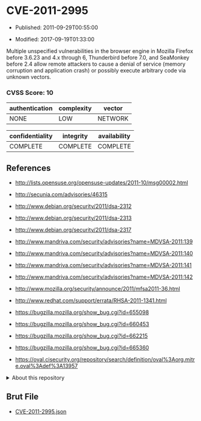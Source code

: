 # CVE-2011-2995

- Published: 2011-09-29T00:55:00

- Modified: 2017-09-19T01:33:00

Multiple unspecified vulnerabilities in the browser engine in Mozilla Firefox before 3.6.23 and 4.x through 6, Thunderbird before 7.0, and SeaMonkey before 2.4 allow remote attackers to cause a denial of service (memory corruption and application crash) or possibly execute arbitrary code via unknown vectors.

### CVSS Score: **10**

| authentication | complexity | vector |
| --- | --- | --- |
| NONE | LOW | NETWORK |

| confidentiality | integrity | availability |
| --- | --- | --- |
| COMPLETE | COMPLETE | COMPLETE |

## References

* http://lists.opensuse.org/opensuse-updates/2011-10/msg00002.html

* http://secunia.com/advisories/46315

* http://www.debian.org/security/2011/dsa-2312

* http://www.debian.org/security/2011/dsa-2313

* http://www.debian.org/security/2011/dsa-2317

* http://www.mandriva.com/security/advisories?name=MDVSA-2011:139

* http://www.mandriva.com/security/advisories?name=MDVSA-2011:140

* http://www.mandriva.com/security/advisories?name=MDVSA-2011:141

* http://www.mandriva.com/security/advisories?name=MDVSA-2011:142

* http://www.mozilla.org/security/announce/2011/mfsa2011-36.html

* http://www.redhat.com/support/errata/RHSA-2011-1341.html

* https://bugzilla.mozilla.org/show_bug.cgi?id=655098

* https://bugzilla.mozilla.org/show_bug.cgi?id=660453

* https://bugzilla.mozilla.org/show_bug.cgi?id=662215

* https://bugzilla.mozilla.org/show_bug.cgi?id=665360

* https://oval.cisecurity.org/repository/search/definition/oval%3Aorg.mitre.oval%3Adef%3A13957

<details>
<summary>About this repository</summary> 

  This repository is part of the project [Live Hack CVE](https://github.com/Live-Hack-CVE). Main website can be found [www.live-hack.org](https://www.live-hack.org) 
  
  Made by [Sn0wAlice](https://github.com/Sn0wAlice) for the people that care about security and need to have a feed of the latest CVEs. Hope you enjoy it, don't forget to star the repo and follow me on [Twitter](https://twitter.com/Sn0wAlice) and [Github](https://github.com/Sn0wAlice). And that is my [personnal website](https://www.alice-snow.me/)

  - [Home Page](https://github.com/Live-Hack-CVE)
  - [Framework](https://github.com/Live-Hack-CVE/cve-framework)
  - [CVE database](https://github.com/Live-Hack-CVE/full_database)
  - [Changelog](https://github.com/Live-Hack-CVE/Changelog)
</details>

## Brut File

* [CVE-2011-2995.json](https://raw.githubusercontent.com/Live-Hack-CVE/full_database/main/cves/2011/CVE-2011-2995.json)


